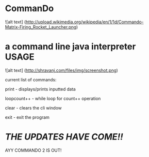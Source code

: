 CommanDo
========

![alt text] (http://upload.wikimedia.org/wikipedia/en/1/1d/Commando-Matrix-Firing_Rocket_Launcher.png)

a command line java interpreter
USAGE
========
![alt text] (http://shravanj.com/files/img/screenshot.png)

current list of commands:

print - displays/prints inputted data

loopcount++ - while loop for count++ operation

clear - clears the cli window

exit - exit the program

***THE UPDATES HAVE COME!!***
=========================
AYY COMMANDO 2 IS OUT!


